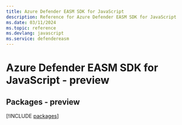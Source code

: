 ```yaml
---
title: Azure Defender EASM SDK for JavaScript
description: Reference for Azure Defender EASM SDK for JavaScript
ms.date: 03/11/2024
ms.topic: reference
ms.devlang: javascript
ms.service: defendereasm
---
```

# Azure Defender EASM SDK for JavaScript - preview
## Packages - preview
[!INCLUDE [packages](defender-easm-index.md)]